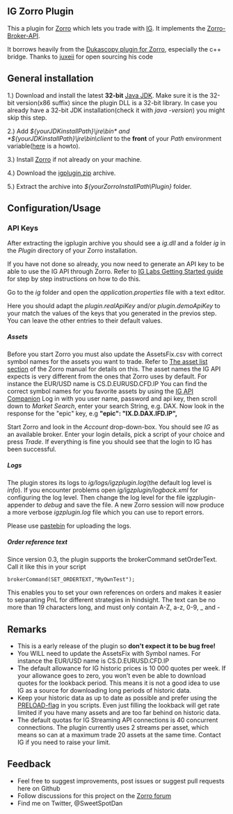 ## IG Zorro Plugin

This a plugin for [Zorro](http://www.takemoneyfromtherichandgiveittothepoor.com/) which lets you trade with [IG](http://www.ig.com). It implements the [Zorro-Broker-API](http://www.zorro-trader.com/manual/en/brokerplugin.htm).

It borrows heavily from the [Dukascopy plugin for Zorro](https://github.com/juxeii/dztools/), especially the c++ bridge.
Thanks to [juxeii](https://github.com/juxeii) for open sourcing his code

## General installation

1.) Download and install the latest **32-bit** [Java JDK](http://www.oracle.com/technetwork/java/javase/downloads/jdk8-downloads-2133151.html). Make sure it is the 32-bit version(x86 suffix) since the plugin DLL is a 32-bit library. In case you already have a 32-bit JDK installation(check it with *java -version*) you might skip this step.

2.) Add *${yourJDKinstallPath}\jre\bin* and *${yourJDKinstallPath}\jre\bin\client* to the **front** of your *Path* environment variable([here](http://www.computerhope.com/issues/ch000549.htm) is a howto).

3.) Install [Zorro](http://www.takemoneyfromtherichandgiveittothepoor.com/download.php) if not already on your machine.

4.) Download the [igplugin.zip](https://github.com/dan-lind/igzplugin/releases) archive.

5.) Extract the archive into *${yourZorroInstallPath\Plugin}* folder.

## Configuration/Usage

### API Keys
After extracting the igplugin archive you should see a *ig.dll* and a folder *ig* in the *Plugin* directory of your Zorro installation.

If you have not done so already, you now need to generate an API key to be able to use the IG API through Zorro.
Refer to [IG Labs Getting Started guide](https://labs.ig.com/gettingstarted) for step by step instructions on how to do this.

Go to the *ig* folder and open the *application.properties* file with a text editor.

Here you should adapt the *plugin.realApiKey* and/or *plugin.demoApiKey* to your match the values of the keys that you generated in the previos step.
You can leave the other entries to their default values.

##### Assets
Before you start Zorro you must also update the AssetsFix.csv with correct symbol names for the assets you want to trade.
Refer to [The asset list section](http://zorro-trader.com/manual/en/export.htm) of the Zorro manual for details on this.
The asset names the IG API expects is very different from the ones that Zorro uses by default. For instance the EUR/USD name is CS.D.EURUSD.CFD.IP
You can find the correct symbol names for you favorite assets by using the [IG API Companion](https://labs.ig.com/sample-apps/api-companion/index.html)
Log in with you user name, password and api key, then scroll down to *Market Search*, enter your search String, e.g. DAX. Now look in the response for the "epic" key, e.g  **"epic": "IX.D.DAX.IFD.IP",**


Start Zorro and look in the *Account* drop-down-box. You should see *IG* as an available broker.
Enter your login details, pick a script of your choice and press *Trade*. If everything is fine you should see that the login to IG has been successful.

##### Logs
The plugin stores its logs to *ig/logs/igzplugin.log*(the default log level is *info*). If you encounter problems open *ig/igzplugin/logback.xml* for configuring the log level. Then change the log level for the file igzplugin-appender to *debug* and save the file. A new Zorro session will now produce a more verbose *igzplugin.log* file which you can use to report errors.

Please use [pastebin](http://pastebin.com/) for uploading the logs.

##### Order reference text
Since version 0.3, the plugin supports the brokerCommand setOrderText. Call it like this in your script
```
brokerCommand(SET_ORDERTEXT,"MyOwnTest");
```
This enables you to set your own references on orders and makes it easier to separating PnL for different strategies in hindsight.
The text can be no more than 19 characters long, and must only contain A-Z, a-z, 0-9, _ and - 

## Remarks

- This is a early release of the plugin so **don't expect it to be bug free!**
- You WILL need to update the AssetsFix with Symbol names. For instance the EUR/USD name is CS.D.EURUSD.CFD.IP
- The default allowance for IG historic prices is 10 000 quotes per week. If your allowance goes to zero, you won't even be able to download quotes for the lookback period. This means it is not a good idea to use IG as a source for downloading long periods of historic data.
- Keep your historic data as up to date as possible and prefer using the [PRELOAD-flag](http://www.zorro-trader.com/manual/en/mode.htm) in you scripts. Even just filling the lookback will get rate limited if you have many assets and are too far behind on historic data.
- The default quotas for IG Streaming API connections is 40 concurrent connections. The plugin currently uses 2 streams per asset, which means so can at a maximum trade 20 assets at the same time. Contact IG if you need to raise your limit.

## Feedback
- Feel free to suggest improvements, post issues or suggest pull requests here on Github
- Follow discussions for this project on the [Zorro forum](http://www.opserver.de/ubb7/ubbthreads.php?ubb=showflat&Number=465410#Post465410)
- Find me on Twitter, @SweetSpotDan
